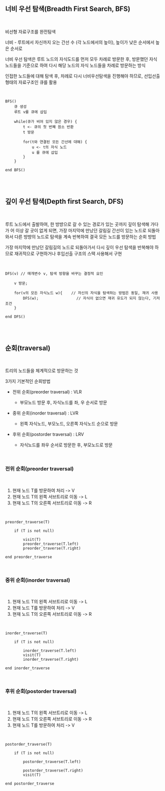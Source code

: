 ## 너비 우선 탐색(Breadth First Search, BFS)

<br>

비선형 자료구조를 완전탐색

너비 - 루트에서 자신까지 오는 간선 수 (각 노드에서의 높이), 높이가 낮은 순서에서 높은 순서로

너비 우선 탐색은 루트 노드의 자식도드를 먼저 모두 차례로 방문한 후, 방문했던 자식 노드들을 기준으로 하여 다시 해당 노드의 자식 노드들을 차례로 방문하는 방식

인접한 노드들에 대해 탐색 후, 차례로 다시 너비우선탐색을 진행해야 하므로, 선입선출 형태의 자료구조인 큐를 활용

<br>

```
BFS()
    큐 생성
    루트 v를 큐에 삽입

    while(큐가 비어 있지 않은 경우) {
        t <- 큐의 첫 번째 원소 반환
        t 방문

        for(t와 연결된 모든 간선에 대해) {
            u <- t의 자식 노드
            u 를 큐에 삽입
        }
    }

end BFS()
```

<br><br>

## 깊이 우선 탐색(Depth first Search, DFS)

<br>

루트 노드에서 출발하여, 한 방뱡으로 갈 수 있는 경로가 있는 곳까지 깊이 탐색해 가다가 어 이상 갈 곳이 없게 되면, 가장 마지막에 만났던 갈림길 간선이 있는 노드로 되돌아와서 다른 방뱡의 노드로 탐색을 계속 반복하여 결국 모든 노드를 방문하는 순회 방법

가장 마지막에 만났던 갈림길의 노드로 되돌아가서 다시 깊이 우선 탐색을 반복해야 하므로 재귀적으로 구현하거나 후입선출 구조의 스택 사용해서 구현

<br>

```
DFS(v) // 매개변수 v, 탐색 방향을 바꾸는 결정적 요인

    v 방문;

    for(v의 모든 자식노드 w){    // 자신의 자식을 탐색하는 방법은 동일, 재귀 사용
        DFS(w);                 // 자식이 없으면 재귀 유도가 되지 않는다, 기저조건
    }

end DFS()
```

<br><br>

## 순회(traversal)

<br>

트리의 노드들을 체계적으로 방문하는 것

3가지 기본적인 순회방법
- 전위 순회(preorder traversal) : VLR
  - 부모노드 방문 후, 자식노드를 좌, 우 순서로 방문

- 중위 순회(inorder traversal) : LVR
  - 왼쪽 자식노드, 부모노드, 오른쪽 자식노드 순으로 방문

- 후위 순회(postorder traversal) : LRV
  - 자식노드를 좌우 순서로 방문한 후, 부모노드로 방문

<br>

### 전위 순회(preorder traversal)

<br>

1. 현재 노드 T를 방문하여 처리 -> V
2. 현재 노드 T의 왼쪽 서브트리로 이동 -> L
3. 현재 노드 T의 오른쪽 서브트리로 이동 -> R

<br>

```
preorder_traverse(T)

    if (T is not null)

        visit(T)
        preorder_traverse(T.left)
        preorder_traverse(T.right)
    
end preorder_traverse
```

<br>

### 중위 순회(inorder traversal)

<br>

1. 현재 노드 T의 왼쪽 서브트리로 이동 -> L
2. 현재 노드 T를 방문하여 처리 -> V
3. 현재 노드 T의 오른쪽 서브트리로 이동 -> R

<br>

```
inorder_traverse(T)

    if (T is not null)

        inorder_traverse(T.left)
        visit(T)
        inorder_traverse(T.right)

end inorder_traverse
```

<br>

### 후위 순회(postorder traversal)

<br>

1. 현재 노드 T의 왼쪽 서브트리로 이동 -> L
2. 현재 노드 T의 오른쪽 서브트리로 이동 -> R
3. 현재 노드 T를 방문하여 처리 -> V

<br>

```
postorder_traverse(T)

    if (T is not null)

        postorder_traverse(T.left)
        
        postorder_traverse(T.right)
        visit(T)

end postorder_traverse
```